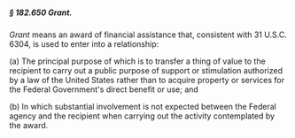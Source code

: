 ##### § 182.650 Grant. #####

*Grant* means an award of financial assistance that, consistent with 31 U.S.C. 6304, is used to enter into a relationship:

(a) The principal purpose of which is to transfer a thing of value to the recipient to carry out a public purpose of support or stimulation authorized by a law of the United States rather than to acquire property or services for the Federal Government's direct benefit or use; and

(b) In which substantial involvement is not expected between the Federal agency and the recipient when carrying out the activity contemplated by the award.